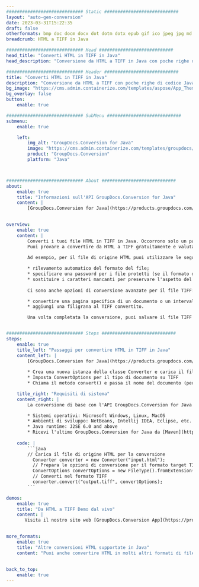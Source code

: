 ```yaml
---
############################# Static ############################
layout: "auto-gen-conversion"
date: 2023-03-31T15:22:35
draft: false
otherformats: bmp doc docm docx dot dotm dotx epub gif ico jpeg jpg md odt ott pdf png psd rtf tex tif tiff txt xps
breadcrumb: HTML a TIFF in Java

############################# Head ############################
head_title: "Converti HTML in TIFF in Java"
head_description: "Conversione da HTML a TIFF in Java con poche righe di codice. Converti oltre 160 formati di file utilizzando l'API di conversione dei documenti GroupDocs per Java"

############################# Header ############################
title: "Converti HTML in TIFF in Java"
description: "Conversione da HTML a TIFF con poche righe di codice Java"
bg_image: "https://cms.admin.containerize.com/templates/aspose/App_Themes/V3/images/bg/header1.png"
bg_overlay: false
button:
    enable: true

############################# SubMenu ############################
submenu:
    enable: true

    left:
        img_alt: "GroupDocs.Conversion for Java"
        image: "https://cms.admin.containerize.com/templates/groupdocs/images/product-logos/90x90-noborder/groupdocs-conversion-java.png"
        product: "GroupDocs.Conversion"
        platform: "Java"



############################# About ############################
about:
    enable: true
    title: "Informazioni sull'API GroupDocs.Conversion for Java"
    content: |
        [GroupDocs.Conversion for Java](https://products.groupdocs.com/conversion/java/) è un'API di conversione di formati di file avanzata per la conversione tra formati di immagini e documenti popolari come Microsoft Office, OpenDocument, PDF, HTML, e-mail, CAD. e molto altro ancora con poche righe di codice. L'API nativa rileva automaticamente i formati dei documenti originali e offre molte opzioni per personalizzare i documenti convertiti. Insieme alla funzione di estrazione delle informazioni da un documento, supporta anche la memorizzazione nella cache dei risultati della conversione sul disco locale per impostazione predefinita. Tuttavia, qualsiasi tipo di archiviazione della cache può essere supportato implementando le interfacce appropriate: Amazon S3, Dropbox, Google Drive, Windows Azure, Reddis o qualsiasi altro.
    

overview:
    enable: true
    content: |
        Converti i tuoi file HTML in TIFF in Java. Occorrono solo un paio di righe di codice Java su qualsiasi piattaforma di tua scelta, come Windows, Linux, macOS.
        Puoi provare a convertire da HTML a TIFF gratuitamente e valutare la qualità dei risultati della conversione. Insieme a semplici script di conversione file, puoi provare opzioni più sofisticate per caricare il file sorgente HTML e memorizzare l'output TIFF. 
        
        Ad esempio, per il file di origine HTML puoi utilizzare le seguenti opzioni di caricamento:

        * rilevamento automatico del formato del file;
        * specificare una password per i file protetti (se il formato del file lo supporta);
        * sostituire i caratteri mancanti per preservare l'aspetto del documento.
        
        Ci sono anche opzioni di conversione avanzate per il file TIFF:

        * convertire una pagina specifica di un documento o un intervallo di pagine;
        * aggiungi una filigrana al TIFF convertito.

        Una volta completata la conversione, puoi salvare il file TIFF nel tuo percorso file locale o in qualsiasi archivio di terze parti come FTP, Amazon S3, Google Drive, Dropbox ecc. Nota: per convertire HTML a TIFF, non è necessario installare alcun software aggiuntivo, come MS Office, Open Office, Adobe Acrobat Reader ecc.


############################# Steps ############################
steps:
    enable: true
    title_left: "Passaggi per convertire HTML in TIFF in Java"
    content_left: |
        [GroupDocs.Conversion for Java](https://products.groupdocs.com/conversion/java/) consente agli sviluppatori di convertire facilmente il file HTML in TIFF con poche righe di codice.
        
        * Crea una nuova istanza della classe Converter e carica il file HTML con il percorso completo
        * Imposta ConvertOptions per il tipo di documento su TIFF
        * Chiama il metodo convert() e passa il nome del documento (percorso completo) e il formato (TIFF) come parametro

    title_right: "Requisiti di sistema"
    content_right: |
        La conversione di base con l'API GroupDocs.Conversion for Java può essere eseguita con poche righe di codice. Le nostre API sono supportate su tutte le principali piattaforme e sistemi operativi. Prima di eseguire il codice seguente, assicurati di avere i seguenti prerequisiti installati sul tuo sistema.

        * Sistemi operativi: Microsoft Windows, Linux, MacOS
        * Ambienti di sviluppo: NetBeans, Intellij IDEA, Eclipse, etc.
        * Java runtime: J2SE 6.0 and above
        * Ricevi l'ultimo GroupDocs.Conversion for Java da [Maven](https://repository.groupdocs.com/webapp/#/artifacts/browse/tree/General/repo/com/groupdocs/groupdocs-conversion)
         
    code: |
        ```java    
        // Carica il file di origine HTML per la conversione
          Converter converter = new Converter("input.html");
          // Prepara le opzioni di conversione per il formato target TIFF
          ConvertOptions convertOptions = new FileType().fromExtension("tiff").getConvertOptions();
          // Converti nel formato TIFF
          converter.convert("output.tiff", convertOptions);
        ```

demos:
    enable: true
    title: "Da HTML a TIFF Demo dal vivo"
    content: |
       Visita il nostro sito web [GroupDocs.Conversion App](https://products.groupdocs.app/conversion/family) e prova subito la conversione da HTML a TIFF. La demo gratuita ha i seguenti vantaggi
          

more_formats:
    enable: true
    title: "Altre conversioni HTML supportate in Java"
    content: "Puoi anche convertire HTML in molti altri formati di file. Si prega di consultare l'elenco di seguito."
       
       
back_to_top:
    enable: true
---
```


